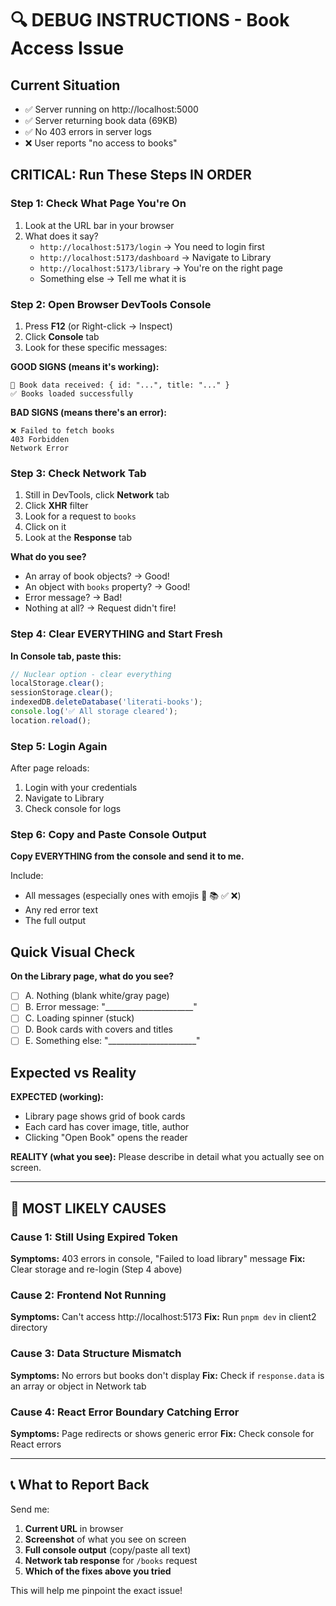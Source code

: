 # 🔍 DEBUG INSTRUCTIONS - Book Access Issue

## Current Situation
- ✅ Server running on http://localhost:5000
- ✅ Server returning book data (69KB)
- ✅ No 403 errors in server logs
- ❌ User reports "no access to books"

## CRITICAL: Run These Steps IN ORDER

### Step 1: Check What Page You're On
1. Look at the URL bar in your browser
2. What does it say?
   - `http://localhost:5173/login` → You need to login first
   - `http://localhost:5173/dashboard` → Navigate to Library
   - `http://localhost:5173/library` → You're on the right page
   - Something else → Tell me what it is

### Step 2: Open Browser DevTools Console
1. Press **F12** (or Right-click → Inspect)
2. Click **Console** tab
3. Look for these specific messages:

**GOOD SIGNS (means it's working):**
```
📖 Book data received: { id: "...", title: "..." }
✅ Books loaded successfully
```

**BAD SIGNS (means there's an error):**
```
❌ Failed to fetch books
403 Forbidden
Network Error
```

### Step 3: Check Network Tab
1. Still in DevTools, click **Network** tab
2. Click **XHR** filter
3. Look for a request to `books`
4. Click on it
5. Look at the **Response** tab

**What do you see?**
- An array of book objects? → Good!
- An object with `books` property? → Good!
- Error message? → Bad!
- Nothing at all? → Request didn't fire!

### Step 4: Clear EVERYTHING and Start Fresh

**In Console tab, paste this:**
```javascript
// Nuclear option - clear everything
localStorage.clear();
sessionStorage.clear();
indexedDB.deleteDatabase('literati-books');
console.log('✅ All storage cleared');
location.reload();
```

### Step 5: Login Again
After page reloads:
1. Login with your credentials
2. Navigate to Library
3. Check console for logs

### Step 6: Copy and Paste Console Output

**Copy EVERYTHING from the console and send it to me.**

Include:
- All messages (especially ones with emojis 📖 📚 ✅ ❌)
- Any red error text
- The full output

## Quick Visual Check

**On the Library page, what do you see?**

- [ ] A. Nothing (blank white/gray page)
- [ ] B. Error message: "______________________"
- [ ] C. Loading spinner (stuck)
- [ ] D. Book cards with covers and titles
- [ ] E. Something else: "______________________"

## Expected vs Reality

**EXPECTED (working):**
- Library page shows grid of book cards
- Each card has cover image, title, author
- Clicking "Open Book" opens the reader

**REALITY (what you see):**
Please describe in detail what you actually see on screen.

---

## 🚨 MOST LIKELY CAUSES

### Cause 1: Still Using Expired Token
**Symptoms:** 403 errors in console, "Failed to load library" message
**Fix:** Clear storage and re-login (Step 4 above)

### Cause 2: Frontend Not Running
**Symptoms:** Can't access http://localhost:5173
**Fix:** Run `pnpm dev` in client2 directory

### Cause 3: Data Structure Mismatch
**Symptoms:** No errors but books don't display
**Fix:** Check if `response.data` is an array or object in Network tab

### Cause 4: React Error Boundary Catching Error
**Symptoms:** Page redirects or shows generic error
**Fix:** Check console for React errors

---

## 📞 What to Report Back

Send me:
1. **Current URL** in browser
2. **Screenshot** of what you see on screen
3. **Full console output** (copy/paste all text)
4. **Network tab response** for `/books` request
5. **Which of the fixes above you tried**

This will help me pinpoint the exact issue!
